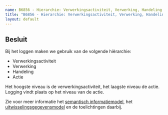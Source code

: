 ```yaml
---
name: B6856 - Hierarchie: Verwerkingsactiviteit, Verwerking, Handeling en Actie
title: "B6856 - Hierarchie: Verwerkingsactiviteit, Verwerking, Handeling en Actie"
layout: default
---
```


## Besluit
Bij het loggen maken we gebruik van de volgende hiërarchie:
-	Verwerkingsactiviteit
-	Verwerking
-	Handeling 
- Actie

Het hoogste niveau is de verwerkingsactiviteit, het laagste niveau de actie. Logging vindt plaats op het niveau van de actie.

Zie voor meer informatie het [semantisch informatiemodel](../../../gegevensmodel/semantisch_informatiemodel/readme.md), het [uitwisselingsgegevensmodel](../../../gegevensmodel/uitwisselingsgegevensmodel/readme.md) en de toelichtingen daarbij.
